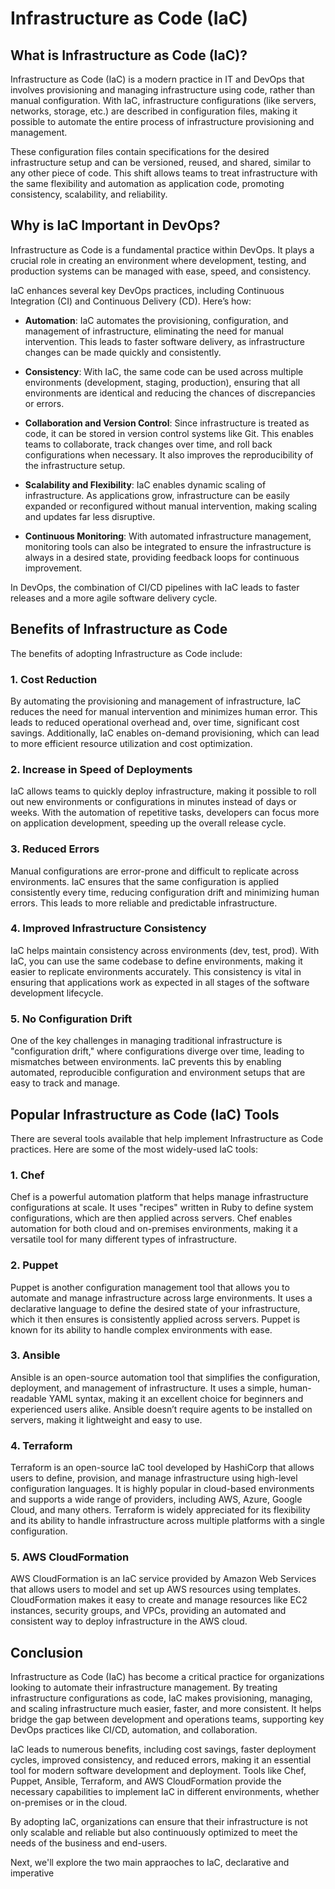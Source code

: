 # Infrastructure as Code (IaC)

## What is Infrastructure as Code (IaC)?

Infrastructure as Code (IaC) is a modern practice in IT and DevOps that involves provisioning and managing infrastructure using code, rather than manual configuration. With IaC, infrastructure configurations (like servers, networks, storage, etc.) are described in configuration files, making it possible to automate the entire process of infrastructure provisioning and management.

These configuration files contain specifications for the desired infrastructure setup and can be versioned, reused, and shared, similar to any other piece of code. This shift allows teams to treat infrastructure with the same flexibility and automation as application code, promoting consistency, scalability, and reliability.

## Why is IaC Important in DevOps?

Infrastructure as Code is a fundamental practice within DevOps. It plays a crucial role in creating an environment where development, testing, and production systems can be managed with ease, speed, and consistency. 

IaC enhances several key DevOps practices, including Continuous Integration (CI) and Continuous Delivery (CD). Here’s how:

- **Automation**: IaC automates the provisioning, configuration, and management of infrastructure, eliminating the need for manual intervention. This leads to faster software delivery, as infrastructure changes can be made quickly and consistently.
  
- **Consistency**: With IaC, the same code can be used across multiple environments (development, staging, production), ensuring that all environments are identical and reducing the chances of discrepancies or errors.

- **Collaboration and Version Control**: Since infrastructure is treated as code, it can be stored in version control systems like Git. This enables teams to collaborate, track changes over time, and roll back configurations when necessary. It also improves the reproducibility of the infrastructure setup.

- **Scalability and Flexibility**: IaC enables dynamic scaling of infrastructure. As applications grow, infrastructure can be easily expanded or reconfigured without manual intervention, making scaling and updates far less disruptive.

- **Continuous Monitoring**: With automated infrastructure management, monitoring tools can also be integrated to ensure the infrastructure is always in a desired state, providing feedback loops for continuous improvement.

In DevOps, the combination of CI/CD pipelines with IaC leads to faster releases and a more agile software delivery cycle. 

## Benefits of Infrastructure as Code

The benefits of adopting Infrastructure as Code include:

### 1. **Cost Reduction**
   By automating the provisioning and management of infrastructure, IaC reduces the need for manual intervention and minimizes human error. This leads to reduced operational overhead and, over time, significant cost savings. Additionally, IaC enables on-demand provisioning, which can lead to more efficient resource utilization and cost optimization.

### 2. **Increase in Speed of Deployments**
   IaC allows teams to quickly deploy infrastructure, making it possible to roll out new environments or configurations in minutes instead of days or weeks. With the automation of repetitive tasks, developers can focus more on application development, speeding up the overall release cycle.

### 3. **Reduced Errors**
   Manual configurations are error-prone and difficult to replicate across environments. IaC ensures that the same configuration is applied consistently every time, reducing configuration drift and minimizing human errors. This leads to more reliable and predictable infrastructure.

### 4. **Improved Infrastructure Consistency**
   IaC helps maintain consistency across environments (dev, test, prod). With IaC, you can use the same codebase to define environments, making it easier to replicate environments accurately. This consistency is vital in ensuring that applications work as expected in all stages of the software development lifecycle.

### 5. **No Configuration Drift**
   One of the key challenges in managing traditional infrastructure is "configuration drift," where configurations diverge over time, leading to mismatches between environments. IaC prevents this by enabling automated, reproducible configuration and environment setups that are easy to track and manage.

## Popular Infrastructure as Code (IaC) Tools

There are several tools available that help implement Infrastructure as Code practices. Here are some of the most widely-used IaC tools:

### 1. **Chef**
   Chef is a powerful automation platform that helps manage infrastructure configurations at scale. It uses "recipes" written in Ruby to define system configurations, which are then applied across servers. Chef enables automation for both cloud and on-premises environments, making it a versatile tool for many different types of infrastructure.

### 2. **Puppet**
   Puppet is another configuration management tool that allows you to automate and manage infrastructure across large environments. It uses a declarative language to define the desired state of your infrastructure, which it then ensures is consistently applied across servers. Puppet is known for its ability to handle complex environments with ease.

### 3. **Ansible**
   Ansible is an open-source automation tool that simplifies the configuration, deployment, and management of infrastructure. It uses a simple, human-readable YAML syntax, making it an excellent choice for beginners and experienced users alike. Ansible doesn’t require agents to be installed on servers, making it lightweight and easy to use.

### 4. **Terraform**
   Terraform is an open-source IaC tool developed by HashiCorp that allows users to define, provision, and manage infrastructure using high-level configuration languages. It is highly popular in cloud-based environments and supports a wide range of providers, including AWS, Azure, Google Cloud, and many others. Terraform is widely appreciated for its flexibility and its ability to handle infrastructure across multiple platforms with a single configuration.

### 5. **AWS CloudFormation**
   AWS CloudFormation is an IaC service provided by Amazon Web Services that allows users to model and set up AWS resources using templates. CloudFormation makes it easy to create and manage resources like EC2 instances, security groups, and VPCs, providing an automated and consistent way to deploy infrastructure in the AWS cloud.

## Conclusion

Infrastructure as Code (IaC) has become a critical practice for organizations looking to automate their infrastructure management. By treating infrastructure configurations as code, IaC makes provisioning, managing, and scaling infrastructure much easier, faster, and more consistent. It helps bridge the gap between development and operations teams, supporting key DevOps practices like CI/CD, automation, and collaboration.

IaC leads to numerous benefits, including cost savings, faster deployment cycles, improved consistency, and reduced errors, making it an essential tool for modern software development and deployment. Tools like Chef, Puppet, Ansible, Terraform, and AWS CloudFormation provide the necessary capabilities to implement IaC in different environments, whether on-premises or in the cloud.

By adopting IaC, organizations can ensure that their infrastructure is not only scalable and reliable but also continuously optimized to meet the needs of the business and end-users.



Next, we'll explore the two main appraoches to IaC, declarative and imperative 

